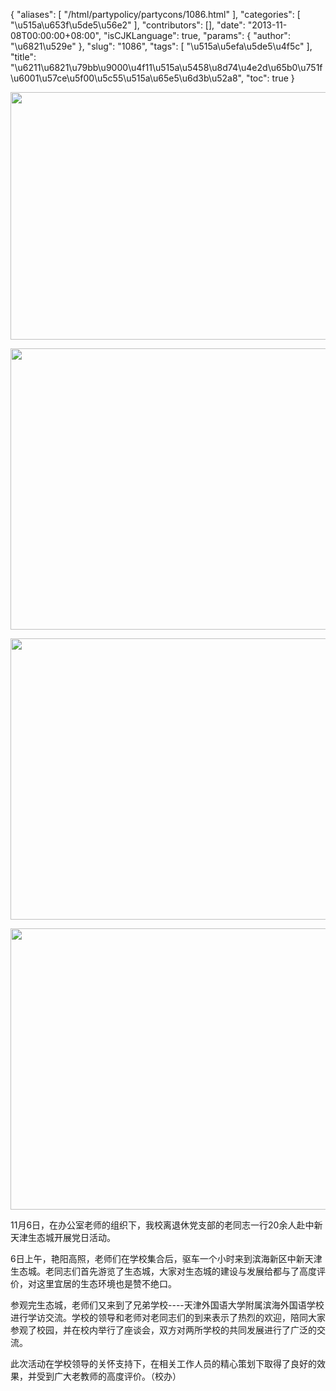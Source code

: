 {
    "aliases": [
        "/html/partypolicy/partycons/1086.html"
    ],
    "categories": [
        "\u515a\u653f\u5de5\u56e2"
    ],
    "contributors": [],
    "date": "2013-11-08T00:00:00+08:00",
    "isCJKLanguage": true,
    "params": {
        "author": "\u6821\u529e"
    },
    "slug": "1086",
    "tags": [
        "\u515a\u5efa\u5de5\u4f5c"
    ],
    "title": "\u6211\u6821\u79bb\u9000\u4f11\u515a\u5458\u8d74\u4e2d\u65b0\u751f\u6001\u57ce\u5f00\u5c55\u515a\u65e5\u6d3b\u52a8",
    "toc": true
}


<img
    src="https://cdn.tfls.online/mirror/full/e8e38b15ebe03eee80592874beb813d1699bddf3.jpg"
    style="display:block;margin-left:auto;margin-right:auto;"
    decoding="async"
    fetchpriority="auto"
    loading="lazy"
    height="396"
    width="600"
/>





<img
    src="https://cdn.tfls.online/mirror/full/4cf376b1f289a534d695bd39e425019d8c7cc300.jpg"
    style="display:block;margin-left:auto;margin-right:auto;"
    decoding="async"
    fetchpriority="auto"
    loading="lazy"
    height="450"
    width="600"
/>





<img
    src="https://cdn.tfls.online/mirror/full/8ad857f2ec2ee5daf3439fd77fdb67ff9027707a.jpg"
    style="display:block;margin-left:auto;margin-right:auto;"
    decoding="async"
    fetchpriority="auto"
    loading="lazy"
    height="450"
    width="600"
/>





<img
    src="https://cdn.tfls.online/mirror/full/0348c4baa30828f9f4ec3680441a494f4ddc7819.jpg"
    style="display:block;margin-left:auto;margin-right:auto;"
    decoding="async"
    fetchpriority="auto"
    loading="lazy"
    height="450"
    width="600"
/>




  





 




  





11月6日，在办公室老师的组织下，我校离退休党支部的老同志一行20余人赴中新天津生态城开展党日活动。




6日上午，艳阳高照，老师们在学校集合后，驱车一个小时来到滨海新区中新天津生态城。老同志们首先游览了生态城，大家对生态城的建设与发展给都与了高度评价，对这里宜居的生态环境也是赞不绝口。




参观完生态城，老师们又来到了兄弟学校----天津外国语大学附属滨海外国语学校进行学访交流。学校的领导和老师对老同志们的到来表示了热烈的欢迎，陪同大家参观了校园，并在校内举行了座谈会，双方对两所学校的共同发展进行了广泛的交流。




此次活动在学校领导的关怀支持下，在相关工作人员的精心策划下取得了良好的效果，并受到广大老教师的高度评价。（校办）




  





  








